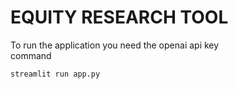 # EQUITY RESEARCH TOOL

To run the application you need the openai api key
<br/>
command

```bash
streamlit run app.py
```
